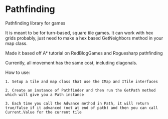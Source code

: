 # Pathfinding
Pathfinding library for games

It is meant to be for turn-based, square tile games. It can work with hex grids probably, just need to make a hex based GetNeighbors method in your map class.

Made it based off A* tutorial on RedBlogGames and Roguesharp pathfinding

Currently, all movement has the same cost, including diagonals.

How to use:

    1. Setup a tile and map class that use the IMap and ITile interfaces
    
    2. Create an instance of Pathfinder and then run the GetPath method which will give you a Path instance
    
    3. Each time you call the Advance method in Path, it will return true/false if it advanced (not at end of path) and then you can call Current.Value for the current tile
